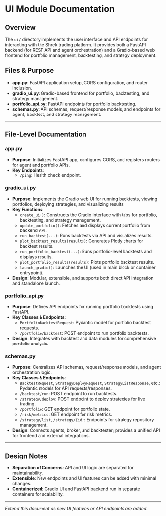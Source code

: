 # UI Module Documentation

## Overview
The `ui/` directory implements the user interface and API endpoints for interacting with the Shrek trading platform. It provides both a FastAPI backend (for REST API and agent orchestration) and a Gradio-based web frontend for portfolio management, backtesting, and strategy deployment.

## Files & Purpose
- **app.py**: FastAPI application setup, CORS configuration, and router inclusion.
- **gradio_ui.py**: Gradio-based frontend for portfolio, backtesting, and strategy management.
- **portfolio_api.py**: FastAPI endpoints for portfolio backtesting.
- **schemas.py**: API schemas, request/response models, and endpoints for agent, backtest, and strategy management.

---

## File-Level Documentation

### app.py
- **Purpose**: Initializes FastAPI app, configures CORS, and registers routers for agent and portfolio APIs.
- **Key Endpoints**:
    - `/ping`: Health check endpoint.

### gradio_ui.py
- **Purpose**: Implements the Gradio web UI for running backtests, viewing portfolios, deploying strategies, and visualizing results.
- **Key Functions**:
    - `create_ui()`: Constructs the Gradio interface with tabs for portfolio, backtesting, and strategy management.
    - `update_portfolio()`: Fetches and displays current portfolio from backend API.
    - `run_backtest(...)`: Runs backtests via API and visualizes results.
    - `plot_backtest_results(results)`: Generates Plotly charts for backtest results.
    - `run_portfolio_backtest(...)`: Runs portfolio-level backtests and displays results.
    - `plot_portfolio_results(results)`: Plots portfolio backtest results.
    - `launch_gradio()`: Launches the UI (used in main block or container entrypoint).
- **Design**: Modular, extensible, and supports both direct API integration and standalone launch.

### portfolio_api.py
- **Purpose**: Defines API endpoints for running portfolio backtests using FastAPI.
- **Key Classes & Endpoints**:
    - `PortfolioBacktestRequest`: Pydantic model for portfolio backtest requests.
    - `/portfolio/backtest`: POST endpoint to run portfolio backtests.
- **Design**: Integrates with backtest and data modules for comprehensive portfolio analysis.

### schemas.py
- **Purpose**: Centralizes API schemas, request/response models, and agent orchestration logic.
- **Key Classes & Endpoints**:
    - `BacktestRequest`, `StrategyDeployRequest`, `StrategyListResponse`, etc.: Pydantic models for API requests/responses.
    - `/backtest/run`: POST endpoint to run backtests.
    - `/strategy/deploy`: POST endpoint to deploy strategies for live trading.
    - `/portfolio`: GET endpoint for portfolio state.
    - `/risk/metrics`: GET endpoint for risk metrics.
    - `/strategy/list`, `/strategy/{id}`: Endpoints for strategy repository management.
- **Design**: Connects agents, broker, and backtester; provides a unified API for frontend and external integrations.

---

## Design Notes
- **Separation of Concerns**: API and UI logic are separated for maintainability.
- **Extensible**: New endpoints and UI features can be added with minimal changes.
- **Containerized**: Gradio UI and FastAPI backend run in separate containers for scalability.

---

*Extend this document as new UI features or API endpoints are added.*
